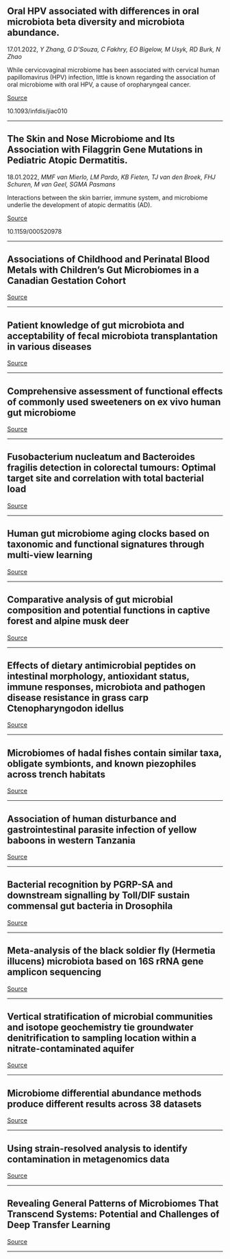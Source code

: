 ## Oral HPV associated with differences in oral microbiota beta diversity and microbiota abundance.
 17.01.2022, _Y Zhang, G D'Souza, C Fakhry, EO Bigelow, M Usyk, RD Burk, N Zhao_


While cervicovaginal microbiome has been associated with cervical human papillomavirus (HPV) infection, little is known regarding the association of oral microbiome with oral HPV, a cause of oropharyngeal cancer.

[Source](https://academic.oup.com/jid/advance-article/doi/10.1093/infdis/jiac010/6509880)

10.1093/infdis/jiac010

---

## The Skin and Nose Microbiome and Its Association with Filaggrin Gene Mutations in Pediatric Atopic Dermatitis.
 18.01.2022, _MMF van Mierlo, LM Pardo, KB Fieten, TJ van den Broek, FHJ Schuren, M van Geel, SGMA Pasmans_


Interactions between the skin barrier, immune system, and microbiome underlie the development of atopic dermatitis (AD).

[Source](https://www.karger.com/Article/FullText/520978)

10.1159/000520978

---

## Associations of Childhood and Perinatal Blood Metals with Children’s Gut Microbiomes in a Canadian Gestation Cohort

[Source](https://ehp.niehs.nih.gov/doi/10.1289/EHP9674)

---

## Patient knowledge of gut microbiota and acceptability of fecal microbiota transplantation in various diseases

[Source](https://onlinelibrary.wiley.com/doi/10.1111/nmo.14320)

---

## Comprehensive assessment of functional effects of commonly used sweeteners on ex vivo human gut microbiome

[Source](https://www.biorxiv.org/content/10.1101/2022.01.15.474735v1.abstract)

---

## Fusobacterium nucleatum and Bacteroides fragilis detection in colorectal tumours: Optimal target site and correlation with total bacterial load

[Source](https://journals.plos.org/plosone/article?id=10.1371/journal.pone.0262416)

---

## Human gut microbiome aging clocks based on taxonomic and functional signatures through multi-view learning

[Source](https://www.tandfonline.com/doi/full/10.1080/19490976.2021.2025016)

---

## Comparative analysis of gut microbial composition and potential functions in captive forest and alpine musk deer

[Source](https://link.springer.com/article/10.1007%2Fs00253-022-11775-8)

---

## Effects of dietary antimicrobial peptides on intestinal morphology, antioxidant status, immune responses, microbiota and pathogen disease resistance in grass carp Ctenopharyngodon idellus

[Source](https://www.sciencedirect.com/science/article/abs/pii/S0882401021006604)

---

## Microbiomes of hadal fishes contain similar taxa, obligate symbionts, and known piezophiles across trench habitats

[Source](https://www.biorxiv.org/content/10.1101/2022.01.15.476391v1.abstract)

---

## Association of human disturbance and gastrointestinal parasite infection of yellow baboons in western Tanzania

[Source](https://journals.plos.org/plosone/article?id=10.1371/journal.pone.0262481)

---

## Bacterial recognition by PGRP-SA and downstream signalling by Toll/DIF sustain commensal gut bacteria in Drosophila

[Source](https://journals.plos.org/plosgenetics/article?id=10.1371/journal.pgen.1009992)

---

## Meta-analysis of the black soldier fly (Hermetia illucens) microbiota based on 16S rRNA gene amplicon sequencing

[Source](https://www.biorxiv.org/content/10.1101/2022.01.17.476578v1.abstract)

---

## Vertical stratification of microbial communities and isotope geochemistry tie groundwater denitrification to sampling location within a nitrate-contaminated aquifer

[Source](https://www.sciencedirect.com/science/article/abs/pii/S0048969722001826)

---

## Microbiome differential abundance methods produce different results across 38 datasets

[Source](https://www.nature.com/articles/s41467-022-28034-z)

---

## Using strain-resolved analysis to identify contamination in metagenomics data

[Source](https://www.biorxiv.org/content/10.1101/2022.01.16.476537v1.abstract)

---

## Revealing General Patterns of Microbiomes That Transcend Systems: Potential and Challenges of Deep Transfer Learning

[Source](https://journals.asm.org/doi/10.1128/msystems.01058-21)

---

